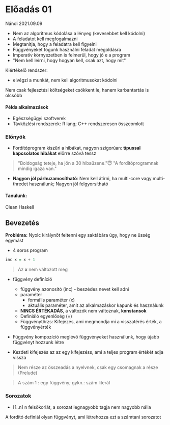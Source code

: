 # Előadás 01
Nándi 2021.09.09
- Nem az algoritmus kódolása a lényeg (kevesebbet kell kódolni)
- A feladatot kell megfogalmazni
- Megtanítja, hogy a feladatra kell figyelni
- Függvényeket fogunk használni feladat megoldásra
- Imperatív környezetben is felmerül, hogy jó e a program
- "Nem kell leírni, hogy hogyan kell, csak azt, hogy mit"

Kiértékelő rendszer:
- elvégzi a munkát, nem kell algoritmusokat kódolni

Nem csak fejlesztési költségeket csökkent le, hanem 
karbantartás is olcsóbb

#### Példa alkalmazások
- Egészségügyi szoftverek 
- Távközlési rendszerek: R lang; C++ rendszeresen összeomlott

### Előnyök
- Fordítóprogram kiszűri a hibákat, nagyon szigorúan: **típussal kapcsolatos hibákat** előrre szóvá tessz

> "Boldogság teteje, ha jön a 30 hibaüzene."😇
> "A fordítóprogramnak mindig igaza van."

- **Nagyon jól párhuzamosítható**: Nem kell átírni, ha multi-core vagy multi-thredet használunk; Nagyon jól felgyorsítható

#### Tanulunk:
Clean
Haskell

## Bevezetés
**Probléma:** Nyolc királynőt feltenni egy saktábára úgy, hogy ne üsség egymást
- 4 soros program

```haskell
inc x = x + 1
```

> Az **x** nem változott meg 

- függvény definíció
	- függvény azonosító (inc) - beszédes nevet kell adni 
	- paraméter
		- formális paraméter (x) 
		- aktuális paraméter, amit az alkalmazáskor kapunk és használunk
	- **NINCS ÉRTÉKADÁS**, a változók nem változnak, **konstansok**
	- Definiáló egyenlőség (=)
	- Függvénytörzs: Kifejezés, ami megmondja mi a visszatérés érték, a függvényérték
 
- Függvény kompozíció meglévő függvényeket használunk, hogy újabb függvényt hozzunk létre
- Kezdeti kifejezés az az egy kifejezéss, ami a teljes program értékét adja vissza 

> Nem része az összeadás a nyelvnek, csak egy csomagnak a része (Prelude)

> A szám 1 : egy függvény; gykn.: szám literál

### Sorozatok
- [1..n] n felsőkorlát, a sorozat legnagyobb tagja nem nagyobb nálla
 
 A fordító definiál olyan függvényt, ami létrehozza ezt a számtani sorozatot



